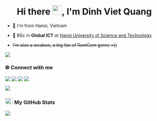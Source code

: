
<h1 align="center">Hi there <img src="https://media.giphy.com/media/hvRJCLFzcasrR4ia7z/giphy.gif" width="30px"/>, I'm Dinh Viet Quang</h1>


- 👀 I'm from Hanoi, Vietnam

- 🔭 BSc in **Global ICT** at [Hanoi University of Science and Technology](https://www.facebook.com/dhbkhanoi/)

<!-- - 🔭 Research Assistant at [Intelligent Communication Networks Lab](https://bkai.ai/research/intelligent-communication-networks/), [International Research Center for Artificial Intelligence BKAI](https://bkai.ai) -->

<!-- - ❤️ Currently learning about: Data Science and Communication Networks -->
<!--     + 🔐 
    + 🪐 
    + 🌱 Learning Japanese -->

- <s>I'm also a weaboo, a big fan of RomCom genre =))</s>

<img src="https://user-images.githubusercontent.com/73097560/115834477-dbab4500-a447-11eb-908a-139a6edaec5c.gif">
<h3 align="left">🌐 Connect with me</h3>
<p align="left">
    <a href="https://github.com/helloitsurdvq" target="blank"><img align="center" src="https://img.shields.io/badge/-helloitsurdvq-1C1C1C?logo=github&logoColor=white"/></a>
    <a href="https://linkedin.com/in/việt-quang-đinh-886886242" target="blank"><img align="center" src="https://img.shields.io/badge/-Việt Quang Đinh-0077B5?logo=linkedin&logoColor=white" /></a>
    <a href="https://www.facebook.com/helloitsurdvq" target="blank"><img align="center" src="https://img.shields.io/badge/-Đinh Việt Quang-4267b2?logo=facebook&logoColor=white"/></a>
    <a href="https://www.instagram.com/chilly.dvq/" target="blank"><img align="center" src="https://img.shields.io/badge/-chilly.dvq-F67A00?logo=instagram&logoColor=white" /></a>
</p>

<img src="https://user-images.githubusercontent.com/73097560/115834477-dbab4500-a447-11eb-908a-139a6edaec5c.gif">

### <img src="https://media.giphy.com/media/cj87CxfRtrUifF3Ryk/giphy.gif" width="25px" height="20px"> My GitHub Stats

<!-- [![helloitsurdvq's GitHub stats](https://github-readme-stats-sigma-five.vercel.app/api?username=helloitsurdvq&show_icons=true&text_color=90cbf8&theme=radical)](https://github.com/anuraghazra/github-readme-stats)-->
<div style="display: flex; flex-direction: row;">
 <img class="img" src="https://github-readme-stats.vercel.app/api?username=helloitsurdvq&show_icons=true&theme=radical"/>
</div>
<!-- [![Top Langs](https://github-readme-stats-sigma-five.vercel.app/api/top-langs/?username=helloitsurdvq&layout=compact&show_icons=true&title_color=ff42ba&text_color=90cbf8&theme=radical)](https://github.com/helloitsurdvq/github-readme-stats) -->
<!-- <h3 align="left">🛠 Languages and Tools</h3>

<p align="left">
    <img src="https://raw.githubusercontent.com/devicons/devicon/master/icons/c/c-original.svg" alt="c" width="40" height="40"/> 
    <img src="https://raw.githubusercontent.com/devicons/devicon/master/icons/cplusplus/cplusplus-original.svg" alt="cplusplus" width="40" height="40"/> 
    <img src="https://www.vectorlogo.zone/logos/git-scm/git-scm-icon.svg" alt="git" width="40" height="40"/> 
    <img src="https://raw.githubusercontent.com/devicons/devicon/master/icons/java/java-original.svg" alt="java" width="40" height="40"/> 
    <img src="https://raw.githubusercontent.com/devicons/devicon/master/icons/python/python-original.svg" alt="python" width="40" height="40"/> 
    <img src="https://github.com/devicons/devicon/blob/master/icons/javascript/javascript-original.svg" alt="JavaScript" width="40" height="40"/>&nbsp;
    <img src="https://github.com/devicons/devicon/blob/master/icons/html5/html5-original.svg" title="Html" alt="html" width="40" height="40"/>&nbsp;
    <img src="https://github.com/devicons/devicon/blob/master/icons/css3/css3-original.svg" title="css" alt="css" width="40" height="40"/>&nbsp;
    <img src="https://raw.githubusercontent.com/devicons/devicon/master/icons/mysql/mysql-original-wordmark.svg" alt="mysql" width="40" height="40"/>
</p>

<img src="https://user-images.githubusercontent.com/73097560/115834477-dbab4500-a447-11eb-908a-139a6edaec5c.gif"> -->


<!-- [![GitHub Streak](https://streak-stats-sigma-five.demolab.com?user=helloitsurdvq&theme=radical)](https://git.io/streak-stats) -->

<!--  -->

<!-- <a href="http://github-readme-streak-stats-sigma-five.herokuapp.com?user=helloitsurdvq">
<img width="490" src="http://github-readme-streak-stats.herokuapp.com?user=helloitsurdvq&title_color=fff&text_color=90cbf8&theme=radical"> -->
<!-- <a href="https://github-profile-summary-cards.vercel.app/api/cards/repos-per-language?username=helloitsurdvq">
    <img src="https://github-profile-summary-cards.vercel.app/api/cards/repos-per-language?username=helloitsurdvq&theme=radical"/>
</a>
<a href="https://github-profile-summary-cards.vercel.app/api/cards/most-commit-language?username=helloitsurdvq&">
    <img src="https://github-profile-summary-cards.vercel.app/api/cards/most-commit-language?username=helloitsurdvq&theme=radical"/>
</a> -->
